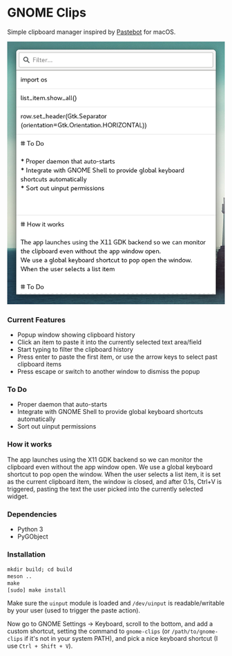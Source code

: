 GNOME Clips
===========

Simple clipboard manager inspired by [Pastebot](https://tapbots.com/pastebot) for macOS.

![Screenshot](/screenshot.png?raw=true)

### Current Features

* Popup window showing clipboard history
* Click an item to paste it into the currently selected text area/field
* Start typing to filter the clipboard history
* Press enter to paste the first item, or use the arrow keys to select past clipboard items
* Press escape or switch to another window to dismiss the popup

### To Do

* Proper daemon that auto-starts
* Integrate with GNOME Shell to provide global keyboard shortcuts automatically
* Sort out uinput permissions

### How it works

The app launches using the X11 GDK backend so we can monitor the clipboard even without the app window open. 
We use a global keyboard shortcut to pop open the window. When the user selects a list item, it is set as the current 
clipboard item, the window is closed, and after 0.1s, Ctrl+V is triggered, pasting the text the user picked into the
currently selected widget.

### Dependencies

* Python 3
* PyGObject

### Installation

    mkdir build; cd build
    meson ..
    make
    [sudo] make install
    
Make sure the `uinput` module is loaded and `/dev/uinput` is readable/writable by your user (used to trigger 
the paste action).

Now go to GNOME Settings -> Keyboard, scroll to the bottom, and add a custom shortcut, setting the command 
to `gnome-clips` (or `/path/to/gnome-clips` if it's not in your system PATH), and pick a nice keyboard shortcut
(I use `Ctrl + Shift + V`).